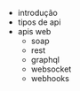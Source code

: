 - introdução
- tipos de api
- apis web
    - soap
    - rest
    - graphql
    - websocket
    - webhooks
